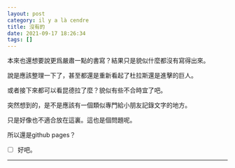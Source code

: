 ```yaml
---
layout: post
category: il y a là cendre
title: 沒有的
date: 2021-09-17 18:26:34
tags: []
---
```


本來也還想要說更爲嚴肅一點的書寫？結果只是貌似什麼都沒有寫得出來。

說是應該整理一下了，甚至都還是重新看起了杜拉斯還是進擊的巨人。

或者接下來都可以看昆德拉了麼？貌似有些不合時宜了吧。

突然想到的，是不是應該有一個類似專門給小朋友記錄文字的地方。

只是好像也不適合放在這裏。這也是個問題呢。

所以還是github pages？

  * [ ] 好吧。



------





